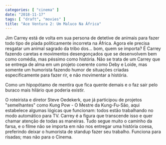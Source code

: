```yaml
---
categories: [ "cinema" ]
date: "2018-11-17"
tags: [ "draft", "movies" ]
title: "Ace Ventura 2: Um Maluco Na África"
---
```

Jim Carrey está de volta em sua persona de detetive de animais para fazer
todo tipo de piada politicamente incorreta na África. Agora ele precisa
resgatar um animal sagrado da tribo dos... bom, quem se importa? É Carrey
fazendo caretas e movimentos desengonçados que se desenvolvem bem como
comédia, mas péssimo como história. Não se trata de um Carrey que se
entrega de alma em um projeto coerente como Deby e Loide, mas somente
um humorista fazendo humor de situações criadas especificamente para
fazer rir, e não movimentar a história.

Como um hipopótamo de mentira que fica quente demais e o faz sair pelo
buraco mais hilário que poderia existir.

O roteirista e diretor Steve Oedekerk, que já participou de projetos
"semelhantes" como Kung Pow - O Mestre da Kung-Fu-São, aqui estabelece
algumas lógicas que funcionam: todos estão trabalhando no modo
automático para TV. Carrey é a figura que transcende isso e quer chamar
atenção de todas as maneiras. Tudo segue muito o caminho da farsa,
e o filme não se importa em não nos entregar uma história coesa,
preferindo deixar o humorista de standup fazer seu trabalho. Funciona
para risadas; mas não para o Cinema.

